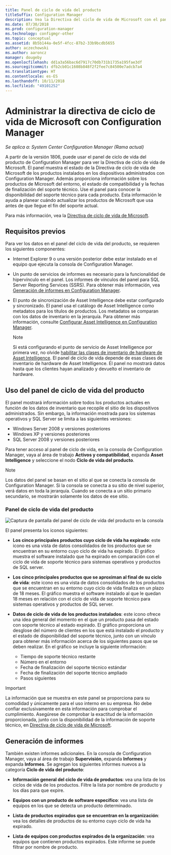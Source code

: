 ```yaml
---
title: Panel de ciclo de vida del producto
titleSuffix: Configuration Manager
description: Vea la Directiva del ciclo de vida de Microsoft con el panel de ciclo de vida del producto en Configuration Manager.
ms.date: 07/30/2018
ms.prod: configuration-manager
ms.technology: configmgr-other
ms.topic: conceptual
ms.assetid: 8b5b144a-0e5f-4fcc-87b2-33b9bcdb5655
author: aczechowski
ms.author: aaroncz
manager: dougeby
ms.openlocfilehash: dd1a3a56bac6d7917c70db731b1735a195fae3df
ms.sourcegitcommit: dfb2cb01c1608b848f2f2fee7c84500e7adcb7a4
ms.translationtype: HT
ms.contentlocale: es-ES
ms.lasthandoff: 10/11/2018
ms.locfileid: "49101252"
---
```

# <a name="manage-microsoft-lifecycle-policy-with-configuration-manager"></a>Administrar la directiva de ciclo de vida de Microsoft con Configuration Manager

*Se aplica a: System Center Configuration Manager (Rama actual)*

A partir de la versión 1806, puede usar el panel de ciclo de vida del producto de Configuration Manager para ver la Directiva de ciclo de vida de Microsoft. El panel muestra el estado de la Directiva de ciclo de vida de Microsoft de los productos instalados en los dispositivos administrados con Configuration Manager. Además proporciona información sobre los productos de Microsoft del entorno, el estado de compatibilidad y la fechas de finalización del soporte técnico. Use el panel para conocer la disponibilidad del soporte técnico para cada producto. Esta información le ayuda a planear cuándo actualizar los productos de Microsoft que usa antes de que llegue el fin del soporte actual.  

Para más información, vea la [Directiva de ciclo de vida de Microsoft](https://support.microsoft.com/lifecycle).



## <a name="prerequisites"></a>Requisitos previos 

 Para ver los datos en el panel del ciclo de vida del producto, se requieren los siguientes componentes:  

- Internet Explorer 9 o una versión posterior debe estar instalado en el equipo que ejecuta la consola de Configuration Manager.  

- Un punto de servicios de informes es necesario para la funcionalidad de hipervínculo en el panel. Los informes de vínculos del panel para SQL Server Reporting Services (SSRS). Para obtener más información, vea [Generación de informes en Configuration Manager](/sccm/core/servers/manage/reporting).  

- El punto de sincronización de Asset Intelligence debe estar configurado y sincronizado. El panel usa el catálogo de Asset Intelligence como metadatos para los títulos de productos. Los metadatos se comparan con los datos de inventario en la jerarquía. Para obtener más información, consulte [Configurar Asset Intelligence en Configuration Manager](/sccm/core/clients/manage/asset-intelligence/configuring-asset-intelligence).  

     > [!NOTE]  
     > Si está configurando el punto de servicio de Asset Intelligence por primera vez, no olvide [habilitar las clases de inventario de hardware de Asset Intelligence](/sccm/core/clients/manage/asset-intelligence/configuring-asset-intelligence#BKMK_EnableAssetIntelligence). El panel de ciclo de vida depende de esas clases de inventario de hardware de Asset Intelligence. El panel no mostrará datos hasta que los clientes hayan analizado y devuelto el inventario de hardware.  



## <a name="use-the-product-lifecycle-dashboard"></a>Uso del panel de ciclo de vida del producto

El panel mostrará información sobre todos los productos actuales en función de los datos de inventario que recopile el sitio de los dispositivos administrados. Sin embargo, la información mostrada para los sistemas operativos y SQL Server se limita a las siguientes versiones:

- Windows Server 2008 y versiones posteriores
- Windows XP y versiones posteriores
- SQL Server 2008 y versiones posteriores

Para tener acceso al panel de ciclo de vida, en la consola de Configuration Manager, vaya al área de trabajo **Activos y compatibilidad**, expanda **Asset Intelligence** y seleccione el nodo **Ciclo de vida del producto**.

> [!NOTE]  
> Los datos del panel se basan en el sitio al que se conecta la consola de Configuration Manager. Si la consola se conecta a su sitio de nivel superior, verá datos en toda la jerarquía. Cuando se conecta a un sitio primario secundario, se mostrarán solamente los datos de ese sitio.

### <a name="product-lifecycle-dashboard"></a>Panel de ciclo de vida del producto

![Captura de pantalla del panel de ciclo de vida del producto en la consola](media/product-lifecycle-dashboard.png)

El panel presenta los iconos siguientes:  

- **Los cinco principales productos cuyo ciclo de vida ha expirado**: este icono es una vista de datos consolidados de los productos que se encuentran en su entorno cuyo ciclo de vida ha expirado. El gráfico muestra el software instalado que ha expirado en comparación con el ciclo de vida de soporte técnico para sistemas operativos y productos de SQL server.  

- **Los cinco principales productos que se aproximan al final de su ciclo de vida**: este icono es una vista de datos consolidados de los productos que se encuentran en su entorno cuyo ciclo de vida finaliza en un plazo de 18 meses. El gráfico muestra el software instalado al que le quedan 18 meses en relación con el ciclo de vida de soporte técnico para sistemas operativos y productos de SQL server.  

- **Datos de ciclo de vida de los productos instalados**: este icono ofrece una idea general del momento en el que un producto pasa del estado con soporte técnico al estado expirado. El gráfico proporciona un desglose del número de clientes en los que está instalado el producto y el estado de disponibilidad del soporte técnico, junto con un vínculo para obtener más información acerca de los siguientes pasos que se deben realizar. En el gráfico se incluye la siguiente información:     
    - Tiempo de soporte técnico restante
    - Número en el entorno 
    - Fecha de finalización del soporte técnico estándar
    - Fecha de finalización del soporte técnico ampliado
    - Pasos siguientes  

> [!IMPORTANT]  
> La información que se muestra en este panel se proporciona para su comodidad y únicamente para el uso interno en su empresa. No debe confiar exclusivamente en esta información para comprobar el cumplimiento. Asegúrese de comprobar la exactitud de la información proporcionada, junto con la disponibilidad de la información de soporte técnico, en [Directiva de ciclo de vida de Microsoft](https://support.microsoft.com/lifecycle).  



## <a name="reporting"></a>Generación de informes

También existen informes adicionales. En la consola de Configuration Manager, vaya al área de trabajo **Supervisión**, expanda **Informes** y expanda **Informes**. Se agregan los siguientes informes nuevos a la categoría **Ciclo de vida del producto**:  

- **Información general del ciclo de vida de productos**: vea una lista de los ciclos de vida de los productos. Filtre la lista por nombre de producto y los días para que expire.  

- **Equipos con un producto de software específico**: vea una lista de equipos en los que se detecta un producto determinado.  

- **Lista de productos expirados que se encuentran en la organización**: vea los detalles de productos de su entorno cuyo ciclo de vida ha expirado.  

- **Lista de equipos con productos expirados de la organización**: vea equipos que contienen productos expirados. Este informe se puede filtrar por nombre de producto.


